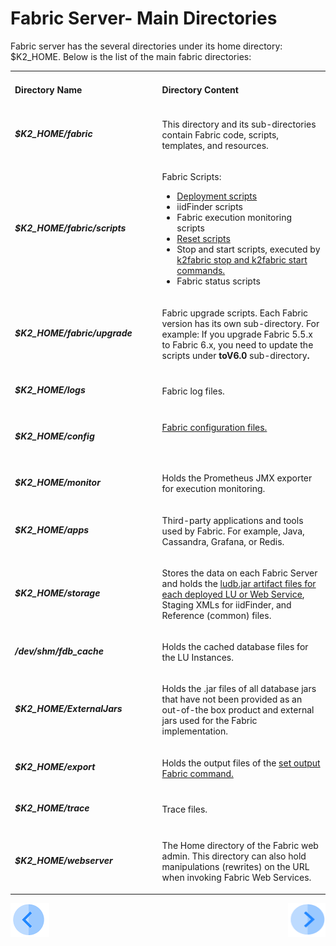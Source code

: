 ﻿
# Fabric Server- Main Directories
Fabric server has the several directories under its home directory: $K2_HOME. Below is the list of the main fabric directories:

<table width="900pxl">
<tbody>
<tr>
<td width="300pxl">
<h4><strong>Directory Name</strong></h3>
</td>
<td width="600pxl">
<h4><strong>Directory Content</strong></h3>
</td>
</tr>
<tr>
<td width="300">
<h5>$K2_HOME/fabric</h4>
</td>
<td width="600">
<p>This directory and its sub-directories contain Fabric code, scripts, templates, and resources.</p>
</td>
</tr>
<tr>
<td width="300">
<h5>$K2_HOME/fabric/scripts</h4>
</td>
<td width="600">
<p>Fabric Scripts:&nbsp;</p>
<ul>
<li><a href="/articles/16_deploy_fabric/03_offline_deploy.md#deployment-scripts-syntax-and-options">Deployment scripts</a></li>
<li>iidFinder scripts</li>
<li>Fabric execution monitoring scripts</li>
<li><a href="/articles/02_fabric_architecture/03_fabric_basics_getting_started.md#reset-fabric">Reset scripts</a></li>
<li>Stop and start scripts, executed by <a href="/articles/02_fabric_architecture/03_fabric_basics_getting_started.md#start-and-stop-fabric-commands">k2fabric stop and k2fabric start commands.</a></li>
<li>Fabric status scripts</li>
</ul>
</td>
</tr>
<tr>
<td width="300">
<h5>$K2_HOME/fabric/upgrade</h4>
</td>
<td width="600">
<p>Fabric upgrade scripts. Each Fabric version has its own sub-directory. For example: If you upgrade Fabric 5.5.x to Fabric 6.x, you need to update the scripts under <strong>toV6.0 </strong>sub-directory<strong>.</strong></p>
</td>
</tr>
<tr>
<td width="300">
<h5>$K2_HOME/logs</h4>
</td>
<td width="471">
<p>Fabric log files.</p>
</td>
</tr>
<tr>
<td width="300">
<h5>$K2_HOME/config</h4>
</td>
<td width="600">
<p><a href="/articles/02_fabric_architecture/05_fabric_main_configuration_files.md">Fabric configuration files.</a></p>
<p>&nbsp;</p>
</td>
</tr>
<tr>
<td width="300">
<h5>$K2_HOME/monitor</h4>
</td>
<td width="600">
<p>Holds the Prometheus JMX exporter for execution monitoring.</p>
</td>
</tr>
<tr>
<td width="300">
<h5>$K2_HOME/apps</h4>
</td>
<td width="600">
<p>Third-party applications and tools used by Fabric. For example, Java, Cassandra, Grafana, or Redis.</p>
</td>
</tr>
<tr>
<td width="300">
<h5>$K2_HOME/storage</h4>
</td>
<td width="600">
<p>Stores the data on each Fabric Server and holds the <a href="/articles/16_deploy_fabric/01_deploy_Fabric_project.md">ludb.jar  artifact files for each deployed LU or Web Service</a>, Staging XMLs for iidFinder, and Reference (common) files.</p>
</td>
</tr>
<tr>
<td width="300">
<h5>/dev/shm/fdb_cache</h4>
</td>
<td width="600">
<p>Holds the cached database files for the LU Instances.</p>
</td>
</tr>
<tr>
<td width="300">
<h5>$K2_HOME/ExternalJars</h4>
</td>
<td width="600">
<p>Holds the .jar files of all database jars that have not been provided as an out-of-the box product and external jars used for the Fabric implementation.</p>
</td>
</tr>
<tr>
<td width="300">
<h5>$K2_HOME/export</h4>
</td>
<td width="471">
<p>Holds the output files of the <a href="/articles/02_fabric_architecture/04_fabric_commands.md#fabric-setting">set output Fabric command.</a></p>
</td>
</tr>
<tr>
<td width="300">
<h5>$K2_HOME/trace</h4>
</td>
<td width="600">
<p>Trace files.</p>
</td>
</tr>
<tr>
<td width="300">
<h5>$K2_HOME/webserver</h4>
</td>
<td width="600">
<p>The Home directory of the Fabric web admin. This directory can also hold manipulations (rewrites) on the URL when invoking Fabric Web Services.</p>
</td>
</tr>
</tbody>
</table>



<!--Add links:-->

<!--Drop 1- deployment, fabric architecture, fabric logs, fabric commands, fabric basic commands and scripts-->
[![Previous](/articles/images/Previous.png)](/articles/02_fabric_architecture/01_fabric_architecture.md)[<img align="right" width="60" height="54" src="/articles/images/Next.png">](/articles/02_fabric_architecture/03_fabric_basics_getting_started.md)
